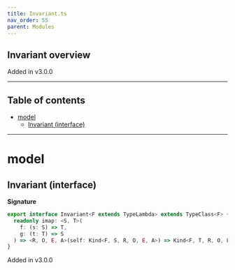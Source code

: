 ```yaml
---
title: Invariant.ts
nav_order: 55
parent: Modules
---
```


## Invariant overview

Added in v3.0.0

---

<h2 class="text-delta">Table of contents</h2>

- [model](#model)
  - [Invariant (interface)](#invariant-interface)

---

# model

## Invariant (interface)

**Signature**

```ts
export interface Invariant<F extends TypeLambda> extends TypeClass<F> {
  readonly imap: <S, T>(
    f: (s: S) => T,
    g: (t: T) => S
  ) => <R, O, E, A>(self: Kind<F, S, R, O, E, A>) => Kind<F, T, R, O, E, A>
}
```

Added in v3.0.0
